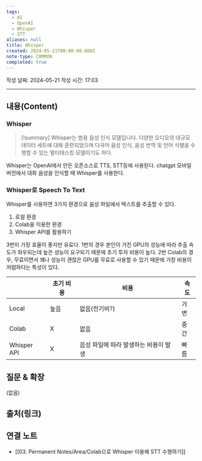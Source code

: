 ```yaml
---
tags:
  - AI
  - OpenAI
  - Whisper
  - STT
aliases: null
title: Whisper
created: 2024-05-21T00:00:00.000Z
note-type: COMMON
completed: true
---
```

작성 날짜: 2024-05-21
작성 시간: 17:03


----
## 내용(Content)

### Whisper

>[!summary]
>Whisper는 범용 음성 인식 모델입니다. 다양한 오디오의 대규모 데이터 세트에 대해 훈련되었으며 다국어 음성 인식, 음성 번역 및 언어 식별을 수행할 수 있는 멀티태스킹 모델이기도 하다.

Whisper는 OpenAI에서 만든 오픈소스로 TTS, STT등에 사용된다. chatgpt 모바일 버전에서 대화 음성을 인식할 때 Whisper를 사용한다.

### Whisper로 Speech To Text

Whisper를 사용하면 3가지 환경으로 음성 파일에서 텍스트를 추출할 수 있다.

1. 로컬 환경
2. Colab을 이용한 환경
3. Whisper API를 활용하기

3번이 가장 효율이 좋지만 유료다. 1번의 경우 본인이 가진 GPU의 성능에 따라 추출 속도가 좌우되는데 높은 성능이 요구되기 때문에 초기 투자 비용이 높다. 2번 Colab의 경우, 무료이면서 꽤나 성능이 괜찮은 GPU를 무료로 사용할 수 있기 때문에 가장 비용이 저렴하다는 특성이 있다.

|             | 초기 비용 | 비용                    | 속도  |
| ----------- | ----- | --------------------- | --- |
| Local       | 높음    | 없음(전기비?)              | 가변  |
| Colab       | X     | 없음                    | 중간  |
| Whisper API | X     | 음성 파일에 따라 발생하는 비용이 발생 | 빠름  |


## 질문 & 확장

(없음)

## 출처(링크)


## 연결 노트

- [[03. Permanent Notes/Area/Colab으로 Whisper 이용해 STT 수행하기]]









